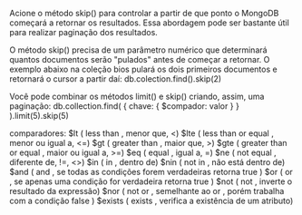 Acione o método skip() para controlar a partir de que ponto o MongoDB começará a retornar os resultados. Essa abordagem pode ser bastante útil para realizar paginação dos resultados.

O método skip() precisa de um parâmetro numérico que determinará quantos documentos serão "pulados" antes de começar a retornar.
O exemplo abaixo na coleção bios pulará os dois primeiros documentos e retornará o cursor a partir daí:
db.colection.find().skip(2)


Você pode combinar os métodos limit() e skip() criando, assim, uma paginação:
db.collection.find( { chave: { $compador: valor } } ).limit(5).skip(5)

comparadores: 
$lt ( less than , menor que, <)
$lte ( less than or equal , menor ou igual a, <=)
$gt ( greater than , maior que, >)
$gte ( greater than or equal , maior ou igual a, >=)
$eq ( equal , igual a, =)
$ne ( not equal , diferente de, !=, <>)
$in ( in , dentro de)
$nin ( not in , não está dentro de)
$and ( and , se todas as condições forem verdadeiras retorna true )
$or ( or , se apenas uma condição for verdadeira retorna true )
$not ( not , inverte o resultado da expressão)
$nor ( not or , semelhante ao or , porém trabalha com a condição false )
$exists ( exists , verifica a existência de um atributo)